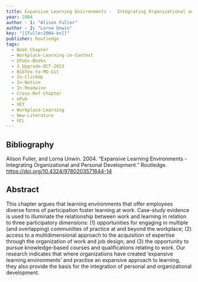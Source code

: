 ```yaml
---
title: Expansive Learning Environments -  Integrating Organizational and Personal Development
year: 2004
author - 1: "Alison Fuller"
author - 2: "Lorna Unwin"
key: "[[Fuller2004-kn]]"
publisher: Routledge
tags:
  - Book_Chapter
  - Workplace-Learning-in-Context
  - EPubs-Books
  - 3_Upgrade-OCT-2023
  - BibTex-to-MD-Git
  - In-ClickUp
  - In-Notion
  - In-Readwise
  - Cross-Ref-Chapter
  - ePub
  - VET
  - Workplace-Learning
  - New-Literature
  - UCL
---
```


## Bibliography
Alison Fuller, and Lorna Unwin. 2004. “Expansive Learning Environments -  Integrating Organizational and Personal Development.” Routledge. https://doi.org/10.4324/9780203571644-14
## Abstract
This chapter argues that learning environments that offer employees diverse forms of participation foster learning at work. Case-study evidence is used to illuminate the relationship between work and learning in relation to three participatory dimensions: (1) opportunities for engaging in multiple (and overlapping) communities of practice at and beyond the workplace; (2) access to a multidimensional approach to the acquisition of expertise through the organization of work and job design; and (3) the opportunity to pursue knowledge-based courses and qualifications relating to work. Our research indicates that where organizations have created ‘expansive learning environments’ and practise an expansive approach to learning, they also provide the basis for the integration of personal and organizational development.